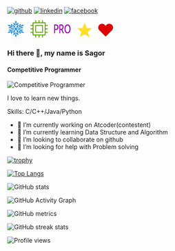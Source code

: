 [<img src='https://cdn.jsdelivr.net/npm/simple-icons@3.0.1/icons/github.svg' alt='github' height='40'>](https://github.com/sagor-ece17)  [<img src='https://cdn.jsdelivr.net/npm/simple-icons@3.0.1/icons/linkedin.svg' alt='linkedin' height='40'>](https://www.linkedin.com/in/sagor-chakraborty-2a4a0a179/)  [<img src='https://cdn.jsdelivr.net/npm/simple-icons@3.0.1/icons/facebook.svg' alt='facebook' height='40'>](https://www.facebook.com/chakraborty.sagor)  

<a href='https://archiveprogram.github.com/'><img src='https://raw.githubusercontent.com/acervenky/animated-github-badges/master/assets/acbadge.gif' width='40' height='40'></a> <a href='https://docs.github.com/en/developers'><img src='https://raw.githubusercontent.com/acervenky/animated-github-badges/master/assets/devbadge.gif' width='40' height='40'></a> <a href='https://github.com/pricing'><img src='https://raw.githubusercontent.com/acervenky/animated-github-badges/master/assets/pro.gif' width='40' height='40'></a> <a href='https://stars.github.com/'><img src='https://raw.githubusercontent.com/acervenky/animated-github-badges/master/assets/starbadge.gif' width='35' height='35'></a> <a href='https://docs.github.com/en/github/supporting-the-open-source-community-with-github-sponsors'><img src='https://raw.githubusercontent.com/acervenky/animated-github-badges/master/assets/sponsorbadge.gif' width='35' height='35'></a> 

### Hi there 👋, my name is Sagor
#### Competitive Programmer
![Competitive Programmer](https://scontent.fdac24-1.fna.fbcdn.net/v/t1.6435-9/172649641_2760176110866109_6067243483672804565_n.jpg?_nc_cat=100&ccb=1-7&_nc_sid=19026a&_nc_ohc=UTkp3du-GogAX8FPSLJ&_nc_ht=scontent.fdac24-1.fna&oh=00_AfB7nz9Uz495qDKTSStV1QfOBvuY0bMI1NE1MAZs_8xdSA&oe=6434B308)

I love to learn new things. 

Skills: C/C++/Java/Python

- 🔭 I’m currently working on Atcoder(contestent) 
- 🌱 I’m currently learning Data Structure and Algorithm  
- 👯 I’m looking to collaborate on github 
- 🤔 I’m looking for help with Problem solving 




[![trophy](https://github-profile-trophy.vercel.app/?username=sagor-ece17)](https://github.com/ryo-ma/github-profile-trophy)

[![Top Langs](https://github-readme-stats.vercel.app/api/top-langs/?username=sagor-ece17)](https://github.com/anuraghazra/github-readme-stats)

![GitHub stats](https://github-readme-stats.vercel.app/api?username=sagor-ece17&show_icons=true)  

![GitHub Activity Graph](https://activity-graph.herokuapp.com/graph?username=sagor-ece17)  

![GitHub metrics](https://metrics.lecoq.io/sagor-ece17)  

![GitHub streak stats](https://streak-stats.demolab.com/?user=sagor-ece17)  

![Profile views](https://gpvc.arturio.dev/sagor-ece17)  
